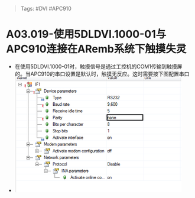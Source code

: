> Tags: #DVI #APC910

# A03.019-使用5DLDVI.1000-01与APC910连接在ARemb系统下触摸失灵

- 在使用5DLDVI.1000-01时，触摸信号是通过工控机的COM1传输到触摸屏的。当APC910的串口设置是默认时，触摸无反应。这时需要按下图配置串口
- ![Img](./FILES/019使用5DLDVI.1000-01与APC910连接在ARemb系统下触摸失灵.md/img-20220615161019.png)
